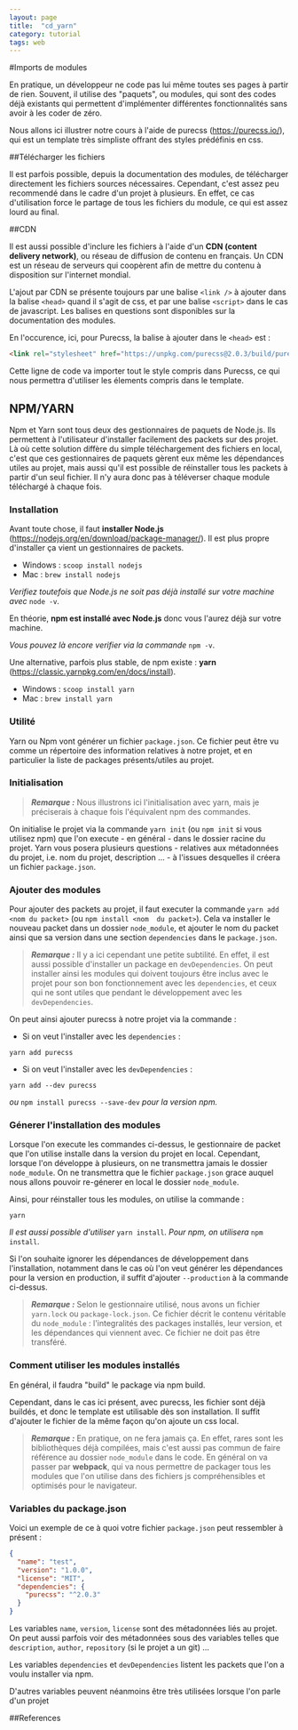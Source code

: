 ```yaml
---
layout: page
title:  "cd_yarn"
category: tutorial
tags: web
---
```



#Imports de modules

En pratique, un développeur ne code pas lui même toutes ses pages à partir de rien. Souvent, il utilise des 
"paquets", ou modules, qui sont des codes déjà existants qui permettent d'implémenter différentes fonctionnalités sans 
avoir à les coder de zéro. 

Nous allons ici illustrer notre cours à l'aide de purecss (https://purecss.io/), qui est un template très simpliste 
offrant des styles prédéfinis en css.

##Télécharger les fichiers

Il est parfois possible, depuis la documentation des modules, de télécharger directement les fichiers sources 
nécessaires. Cependant, c'est assez peu recommendé dans le cadre d'un projet à plusieurs. En effet, ce cas 
d'utilisation force le partage de tous les fichiers du module, ce qui est assez lourd au final.

##CDN

Il est aussi possible d'inclure les fichiers à l'aide d'un **CDN (content delivery network)**, ou réseau de 
diffusion de 
contenu en français. Un CDN est un réseau de serveurs qui coopèrent afin de mettre du contenu à disposition sur 
l'internet mondial.

L'ajout par CDN se présente toujours par une balise `<link />` à ajouter dans la balise `<head>` quand il s'agit de 
css, et par une balise `<script>` dans le cas de javascript. Les balises en questions sont disponibles sur la 
documentation des modules.

En l'occurence, ici, pour Purecss, la balise à ajouter dans le `<head>` est :
~~~ html
<link rel="stylesheet" href="https://unpkg.com/purecss@2.0.3/build/pure-min.css" integrity="sha384-cg6SkqEOCV1NbJoCu11+bm0NvBRc8IYLRGXkmNrqUBfTjmMYwNKPWBTIKyw9mHNJ" crossorigin="anonymous">
~~~

Cette ligne de code va importer tout le style compris dans Purecss, ce qui nous permettra d'utiliser les élements 
compris dans le template.

## NPM/YARN


Npm et Yarn sont tous deux des gestionnaires de paquets de Node.js. Ils permettent à l'utilisateur d'installer 
facilement des packets sur des projet. Là où cette solution diffère du simple téléchargement des fichiers en local, 
c'est que ces gestionnaires de paquets gèrent eux même les dépendances utiles au projet, mais aussi qu'il est 
possible de réinstaller tous les packets à partir d'un seul fichier. Il n'y aura donc pas à téléverser chaque module 
téléchargé à chaque fois.

### Installation

Avant toute chose, il faut **installer Node.js** (https://nodejs.org/en/download/package-manager/). Il est plus propre 
d'installer ça vient un 
gestionnaires de packets.

- Windows : ``scoop install nodejs``
- Mac : ``brew install nodejs``

_Verifiez toutefois que Node.js ne soit pas déjà installé sur votre machine avec_ ``node -v``.


En théorie, **npm est installé avec Node.js** donc vous l'aurez déjà sur votre machine.

_Vous pouvez là encore verifier via la commande_ ``npm -v``.


Une alternative, parfois plus stable, de npm existe : **yarn** (https://classic.yarnpkg.com/en/docs/install). 

- Windows : ``scoop install yarn``
- Mac : ``brew install yarn``

### Utilité

Yarn ou Npm vont générer un fichier ``package.json``. Ce fichier peut être vu comme un répertoire des information 
relatives à notre projet, et en particulier la liste de packages présents/utiles au projet.


### Initialisation

> **_Remarque :_**  Nous illustrons ici l'initialisation avec yarn, mais je préciserais à chaque fois l'équivalent npm 
des commandes.

On initialise le projet via la commande ``yarn init`` (ou ``npm init`` si vous utilisez npm) que l'on execute - en 
général - 
dans le
 dossier racine du projet. Yarn vous posera 
plusieurs questions - relatives aux métadonnées du projet, i.e. nom du projet, description ... - à 
l'issues desquelles il créera un fichier ``package.json``.

### Ajouter des modules

Pour ajouter des packets au projet, il faut executer la commande ``yarn add <nom du packet>`` (ou ``npm install <nom 
du packet>``). Cela va installer le nouveau packet dans un dossier ``node_module``, et ajouter le nom du packet 
ainsi que sa version dans une section ``dependencies`` dans le ``package.json``.

> **_Remarque :_**  Il y a ici cependant une petite subtilité. En effet, il est aussi possible d'installer un package
 en ``devDependencies``.
 On peut installer ainsi les modules qui doivent toujours être inclus avec le projet pour son
  bon fonctionnement avec les ``dependencies``, et ceux qui ne sont utiles que pendant le développement avec les
  ``devDependencies``.

On peut ainsi ajouter purecss à notre projet via la commande :
- Si on veut l'installer avec les ``dependencies`` :
~~~ console
yarn add purecss
~~~
- Si on veut l'installer avec les ``devDependencies`` :
~~~ console
yarn add --dev purecss
~~~
_ou_ ``npm install purecss --save-dev`` _pour la version npm._

### Génerer l'installation des modules

Lorsque l'on execute les commandes ci-dessus, le gestionnaire de packet que l'on utilise installe dans la version du 
projet en local. Cependant, lorsque l'on développe à plusieurs, on ne transmettra jamais le dossier ``node_module``. 
On ne transmettra que le fichier ``package.json`` grace auquel nous allons pouvoir re-génerer en local le dossier 
``node_module``.

Ainsi, pour réinstaller tous les modules, on utilise la commande :
~~~ console
yarn
~~~
_Il est aussi possible d'utiliser_ ``yarn install``. _Pour npm, on utilisera_ ``npm install``.

Si l'on souhaite ignorer les dépendances de développement dans l'installation, notamment dans le cas où l'on veut 
générer les dépendances pour la version en production, il suffit d'ajouter ``--production`` à la commande ci-dessus.


> **_Remarque :_**  Selon le gestionnaire utilisé, nous avons un fichier ``yarn.lock`` ou ``package-lock.json``. Ce 
fichier décrit le contenu véritable du ``node_module`` : l'integralités des packages installés, leur version, et 
les dépendances qui viennent avec. Ce fichier ne doit pas être transféré.

### Comment utiliser les modules installés

En général, il faudra "build" le package via npm build.

Cependant, dans le cas ici présent, avec purecss, les fichier sont déjà buildés, et donc le template est utilisable 
dès son installation. Il suffit d'ajouter le fichier de la même façon qu'on ajoute un css local.

> **_Remarque :_**  En pratique, on ne fera jamais ça. En effet, rares sont les bibliothèques déjà compilées, mais 
c'est aussi pas commun de faire référence au dossier ``node_module`` dans le code. En général on va passer par 
**webpack**, qui va nous permettre de packager tous les modules que l'on utilise dans des fichiers js 
compréhensibles et optimisés pour le navigateur.


### Variables du package.json

Voici un exemple de ce à quoi votre fichier ``package.json`` peut ressembler à présent :
~~~ json
{
  "name": "test",
  "version": "1.0.0",
  "license": "MIT",
  "dependencies": {
    "purecss": "^2.0.3"
  }
}
~~~

Les variables ``name``, ``version``, ``license`` sont des métadonnées liés au projet. On peut aussi parfois voir des 
métadonnées sous des variables telles que ``description``, ``author``, ``repository`` (si le projet a un git) ...

Les variables ``dependencies`` et ``devDependencies`` listent les packets que l'on a voulu installer via npm.

D'autres variables peuvent néanmoins être très utilisées lorsque l'on parle d'un projet

##References

